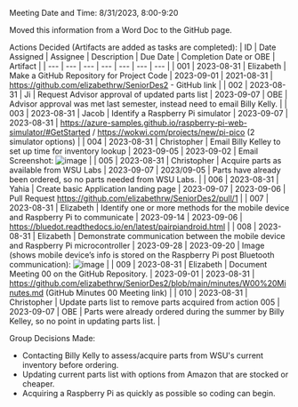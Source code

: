 Meeting Date and Time: 8/31/2023, 8:00-9:20

Moved this information from a Word Doc to the GitHub page.

Actions Decided (Artifacts are added as tasks are completed):
| ID | Date Assigned | Assignee | Description | Due Date | Completion Date or OBE | Artifact |
| --- | --- | --- | --- | --- | --- | --- |
| 001 | 2023-08-31 | Elizabeth | Make a GitHub Repository for Project Code | 2023-09-01 | 2021-08-31 | https://github.com/elizabethrw/SeniorDes2 - GitHub link |
| 002 | 2023-08-31 | Ji | Request Advisor approval of updated parts list | 2023-09-07 | OBE | Advisor approval was met last semester, instead need to email Billy Kelly. |
| 003 | 2023-08-31 | Jacob | Identify a Raspberry Pi simulator | 2023-09-07 | 2023-08-31 | https://azure-samples.github.io/raspberry-pi-web-simulator/#GetStarted / https://wokwi.com/projects/new/pi-pico (2 simulator options) |
| 004 | 2023-08-31 | Christopher | Email Billy Kelley to set up time for inventory lookup | 2023-09-05 | 2023-09-02 | Email Screenshot: ![image](https://github.com/elizabethrw/SeniorDes2/assets/77339445/03dd0ea5-6897-4986-970f-6e054543da88) |
| 005 | 2023-08-31 | Christopher | Acquire parts as available from WSU Labs | 2023-09-07 | 2023/09-05 | Parts have already been ordered, so no parts needed from WSU Labs. |
| 006 | 2023-08-31 | Yahia | Create basic Application landing page | 2023-09-07 | 2023-09-06 | Pull Request https://github.com/elizabethrw/SeniorDes2/pull/1 |
| 007 | 2023-08-31 | Elizabeth | Identify one or more methods for the mobile device and Raspberry Pi to communicate | 2023-09-14 | 2023-09-06  | https://bluedot.readthedocs.io/en/latest/pairpiandroid.html |
| 008 | 2023-08-31 | Elizabeth | Demonstrate communication between the mobile device and Raspberry Pi microcontroller | 2023-09-28 | 2023-09-20 | Image (shows mobile device’s info is stored on the Raspberry Pi post Bluetooth communication): ![image](https://github.com/elizabethrw/SeniorDes2/assets/77339445/bd034ea2-4f97-435d-9600-008b60a4eba5)
  |
| 009 | 2023-08-31 | Elizabeth | Document Meeting 00 on the GitHub Repository. | 2023-09-01 | 2023-08-31 | https://github.com/elizabethrw/SeniorDes2/blob/main/minutes/W00%20Minutes.md (GitHub Minutes 00 Meeting link) |
| 010 | 2023-08-31 | Christopher | Update parts list to remove parts acquired from action 005 | 2023-09-07 | OBE | Parts were already ordered during the summer by Billy Kelley, so no point in updating parts list. |

Group Decisions Made:
 - Contacting Billy Kelly to assess/acquire parts from WSU's current inventory before ordering.
 - Updating current parts list with options from Amazon that are stocked or cheaper.
 - Acquiring a Raspberry Pi as quickly as possible so coding can begin.

